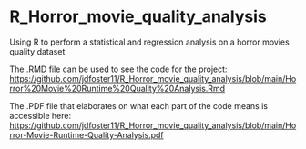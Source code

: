 # R_Horror_movie_quality_analysis
Using R to perform a statistical and regression analysis on a horror movies quality dataset

The .RMD file can be used to see the code for the project:
https://github.com/jdfoster11/R_Horror_movie_quality_analysis/blob/main/Horror%20Movie%20Runtime%20Quality%20Analysis.Rmd

The .PDF file that elaborates on what each part of the code means is accessible here:
https://github.com/jdfoster11/R_Horror_movie_quality_analysis/blob/main/Horror-Movie-Runtime-Quality-Analysis.pdf
